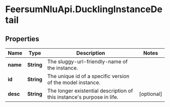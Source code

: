 # FeersumNluApi.DucklingInstanceDetail

## Properties
Name | Type | Description | Notes
------------ | ------------- | ------------- | -------------
**name** | **String** | The sluggy-url-friendly-name of the instance. | 
**id** | **String** | The unique id of a specific version of the model instance. | 
**desc** | **String** | The longer existential description of this instance&#39;s purpose in life. | [optional] 


